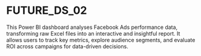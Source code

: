 # FUTURE_DS_02
This Power BI dashboard analyses Facebook Ads performance data, transforming raw Excel files into an interactive and insightful report. It allows users to track key metrics, explore audience segments, and evaluate ROI across campaigns for data-driven decisions.
